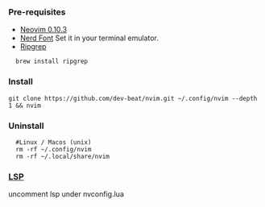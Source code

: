 ### Pre-requisites

- [Neovim 0.10.3](https://github.com/neovim/neovim/releases/tag/v0.10.3)
- [Nerd Font](https://www.nerdfonts.com) Set it in your terminal emulator.
- [Ripgrep](https://github.com/BurntSushi/ripgrep)
```
  brew install ripgrep
```

### Install

`git clone https://github.com/dev-beat/nvim.git ~/.config/nvim --depth 1 && nvim`

### Uninstall

```
  #Linux / Macos (unix)
  rm -rf ~/.config/nvim
  rm -rf ~/.local/share/nvim
```

### [LSP](https://github.com/neovim/nvim-lspconfig/blob/master/doc/server_configurations.md "LSP")

uncomment lsp under nvconfig.lua


